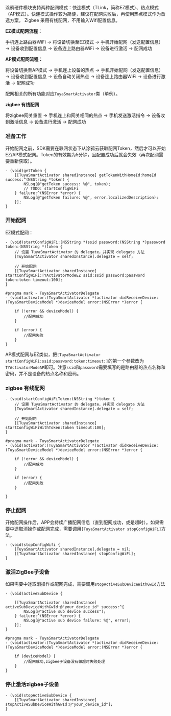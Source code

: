 涂鸦硬件模块支持两种配网模式：快连模式（TLink，简称EZ模式）、热点模式（AP模式）。快连模式操作较为简便，建议在配网失败后，再使用热点模式作为备选方案。
Zigbee 采用有线配网，不用输入Wifi配置信息。

**EZ模式配网流程：**

手机连上路由器WiFi -> 将设备切换至EZ模式 -> 手机开始配网（发送配置信息） -> 设备收到配置信息 -> 设备连上路由器WiFi -> 设备进行激活 -> 配网成功

**AP模式配网流程：**

将设备切换至AP模式 -> 手机连上设备的热点 -> 手机开始配网（发送配置信息） -> 设备收到配置信息 -> 设备自动关闭热点 -> 设备连上路由器WiFi -> 设备进行激活 -> 配网成功

配网相关的所有功能对应`TuyaSmartActivator`类（单例）。

**zigbee 有线配网**

将zigbee网关重置 -> 手机连上和网关相同的热点 -> 手机发送激活指令 -> 设备收到激活信息 -> 设备进行激活 -> 配网成功

### 准备工作

开始配网之前，SDK需要在联网状态下从涂鸦云获取配网Token，然后才可以开始EZ/AP模式配网。Token的有效期为5分钟，且配置成功后就会失效（再次配网需要重新获取）。

```
- (void)getToken {
	[[TuyaSmartActivator sharedInstance] getTokenWithHomeId:homeId success:^(NSString *token) {
		NSLog(@"getToken success: %@", token);
		// TODO: startConfigWiFi
	} failure:^(NSError *error) {
		NSLog(@"getToken failure: %@", error.localizedDescription);
	}];
}
```

### 开始配网

EZ模式配网：

```objc
- (void)startConfigWiFi:(NSString *)ssid password:(NSString *)password token:(NSString *)token {
	// 设置 TuyaSmartActivator 的 delegate，并实现 delegate 方法
	[TuyaSmartActivator sharedInstance].delegate = self;
	
	// 开始配网
	[[TuyaSmartActivator sharedInstance] startConfigWiFi:TYActivatorModeEZ ssid:ssid password:password token:token timeout:100];
}

#pragma mark - TuyaSmartActivatorDelegate
- (void)activator:(TuyaSmartActivator *)activator didReceiveDevice:(TuyaSmartDeviceModel *)deviceModel error:(NSError *)error {
	
	if (!error && deviceModel) {
		//配网成功
    }
    
    if (error) {
        //配网失败
    }	
}

```

AP模式配网与EZ类似，把`[TuyaSmartActivator startConfigWiFi:ssid:password:token:timeout:]`的第一个参数改为`TYActivatorModeAP`即可。注意`ssid`和`password`需要填写的是路由器的热点名称和密码，并不是设备的热点名称和密码。

### zigbee 有线配网

```objc
- (void)startConfigWiFiToken:(NSString *)token {
	// 设置 TuyaSmartActivator 的 delegate，并实现 delegate 方法
	[TuyaSmartActivator sharedInstance].delegate = self;
	
	// 开始配网
	[[TuyaSmartActivator sharedInstance] startConfigWiFiWithToken:token timeout:100];
}

#pragma mark - TuyaSmartActivatorDelegate
- (void)activator:(TuyaSmartActivator *)activator didReceiveDevice:(TuyaSmartDeviceModel *)deviceModel error:(NSError *)error {
	
	if (!error && deviceModel) {
		//配网成功
    }
    
    if (error) {
        //配网失败
    }	

}

```

### 停止配网

开始配网操作后，APP会持续广播配网信息（直到配网成功，或是超时）。如果需要中途取消操作或配网完成，需要调用`[TuyaSmartActivator stopConfigWiFi]`方法。

```objc
- (void)stopConfigWifi {
	[TuyaSmartActivator sharedInstance].delegate = nil;
	[[TuyaSmartActivator sharedInstance] stopConfigWiFi];
}
```


### 激活ZigBee子设备

如果需要中途取消操作或配网完成，需要调用`stopActiveSubDeviceWithGwId`方法

```objc
- (void)activeSubDevice {

	[[TuyaSmartActivator sharedInstance] activeSubDeviceWithGwId:@"your_device_id" success:^{
		NSLog(@"active sub device success");
	} failure:^(NSError *error) {
		NSLog(@"active sub device failure: %@", error);
	}];
}

#pragma mark - TuyaSmartActivatorDelegate
- (void)activator:(TuyaSmartActivator *)activator didReceiveDevice:(TuyaSmartDeviceModel *)deviceModel error:(NSError *)error {
    
    if (deviceModel) {
        //配网成功,zigbee子设备没有做超时失败处理
    }   
}
```

### 停止激活zigbee子设备

```objc
- (void)stopActiveSubDevice {
	[[TuyaSmartActivator sharedInstance] stopActiveSubDeviceWithGwId:@"your_device_id"];
}
```

